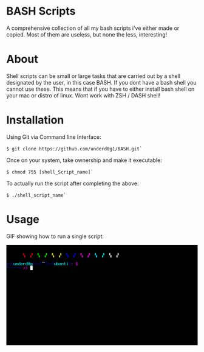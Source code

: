 # BASH Scripts
A comprehensive collection of all my bash scripts i've either made or copied. Most of them are useless, but none the less, interesting! 

# About
Shell scripts can be small or large tasks that are carried out by a shell designated by the user, in this case BASH. If you dont have a bash shell you cannot use these. This means that if you have to either install bash shell on your mac or distro of linux. Wont work with ZSH / DASH shell! 

# Installation
Using Git via Command line Interface:
  
    $ git clone https://github.com/underd0g1/BASH.git`


Once on your system, take ownership and make it executable:
  
    $ chmod 755 [shell_Script_name]`



To actually run the script after completing the above:
   
    $ ./shell_script_name` 

 # Usage
 
 GIF showing how to run a single script:
 
 ![gif](https://github.com/underd0g1/BASH/blob/master/script.gif)
 
 
 

